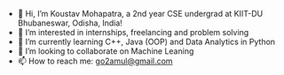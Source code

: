 - 👋 Hi, I’m Koustav Mohapatra, a 2nd year CSE undergrad at KIIT-DU Bhubaneswar, Odisha, India!
- 👀 I’m interested in internships, freelancing and problem solving
- 🌱 I’m currently learning C++, Java (OOP) and Data Analytics in Python
- 💞️ I’m looking to collaborate on Machine Leaning
- 📫 How to reach me: go2amul@gmail.com

<!---
KouMoh/KouMoh is a ✨ special ✨ repository because its `README.md` (this file) appears on your GitHub profile.
You can click the Preview link to take a look at your changes.
--->
